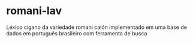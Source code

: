# romani-lav
Léxico cigano da variedade romani calón implementado em uma base de dados em português brasileiro com ferramenta de busca
